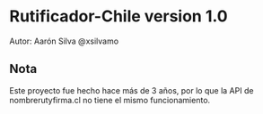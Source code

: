 # Rutificador-Chile version 1.0

Autor: Aarón Silva @xsilvamo

## Nota
Este proyecto fue hecho hace más de 3 años, por lo que la API de nombrerutyfirma.cl no tiene el mismo funcionamiento.
